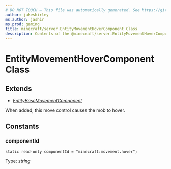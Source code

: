 ```yaml
---
# DO NOT TOUCH — This file was automatically generated. See https://github.com/mojang/minecraftapidocsgenerator to modify descriptions, examples, etc.
author: jakeshirley
ms.author: jashir
ms.prod: gaming
title: minecraft/server.EntityMovementHoverComponent Class
description: Contents of the @minecraft/server.EntityMovementHoverComponent class.
---
```

# EntityMovementHoverComponent Class

## Extends
- [*EntityBaseMovementComponent*](EntityBaseMovementComponent.md)

When added, this move control causes the mob to hover.

## Constants

### **componentId**
`static read-only componentId = "minecraft:movement.hover";`

Type: *string*
